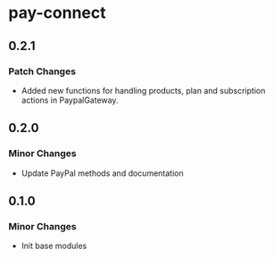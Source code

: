 # pay-connect

## 0.2.1

### Patch Changes

- Added new functions for handling products, plan and subscription actions in
  PaypalGateway.

## 0.2.0

### Minor Changes

- Update PayPal methods and documentation

## 0.1.0

### Minor Changes

- Init base modules

